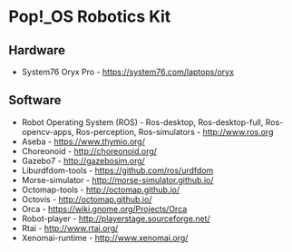 # Pop!\_OS Robotics Kit

## Hardware

- System76 Oryx Pro - https://system76.com/laptops/oryx

## Software

- Robot Operating System (ROS) - Ros-desktop, Ros-desktop-full, Ros-opencv-apps, Ros-perception, Ros-simulators - http://www.ros.org
- Aseba - https://www.thymio.org/
- Choreonoid - http://choreonoid.org/
- Gazebo7 - http://gazebosim.org/
- Liburdfdom-tools - https://github.com/ros/urdfdom
- Morse-simulator - http://morse-simulator.github.io/
- Octomap-tools - http://octomap.github.io/
- Octovis - http://octomap.github.io/
- Orca - https://wiki.gnome.org/Projects/Orca
- Robot-player - http://playerstage.sourceforge.net/
- Rtai - http://www.rtai.org/
- Xenomai-runtime - http://www.xenomai.org/
